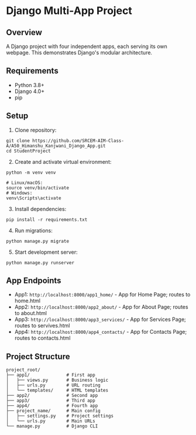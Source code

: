 # Django Multi-App Project

## Overview
A Django project with four independent apps, each serving its own webpage. This demonstrates Django's modular architecture.

## Requirements
- Python 3.8+
- Django 4.0+
- pip

## Setup
1. Clone repository:
```b
git clone https://github.com/SRCEM-AIM-Class-A/A50_Himanshu_Kanjwani_Django_App.git
cd StudentProject
```

2. Create and activate virtual environment:
```
python -m venv venv

# Linux/macOS:
source venv/bin/activate
# Windows:
venv\Scripts\activate
```
3. Install dependencies:
```
pip install -r requirements.txt
```

4. Run migrations:
```
python manage.py migrate
```

5. Start development server:
```
python manage.py runserver
```

## App Endpoints
- App1: `http://localhost:8000/app1_home/` - App for Home Page; routes to home.html
- App2: `http://localhost:8000/app2_about/` - App for About Page; routes to about.html
- App3: `http://localhost:8000/app3_services/` - App for Services Page; routes to servives.html
- App4: `http://localhost:8000/app4_contacts/` - App for Contacts Page; routes to contacts.html

## Project Structure
```
project_root/
├── app1/              # First app
│   ├── views.py       # Business logic
│   ├── urls.py        # URL routing
│   └── templates/     # HTML templates
├── app2/              # Second app
├── app3/              # Third app
├── app4/              # Fourth app
├── project_name/      # Main config
│   ├── settings.py    # Project settings
│   └── urls.py        # Main URLs
└── manage.py          # Django CLI
```
